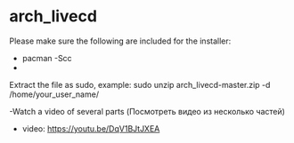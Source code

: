 # arch_livecd

Please make sure the following are included for the installer:

- pacman -Scc
- 

Extract the file as sudo, example:
sudo unzip arch_livecd-master.zip -d /home/your_user_name/

-Watch a video of several parts (Посмотреть видео из несколько частей)
- video: https://youtu.be/DqV1BJtJXEA

